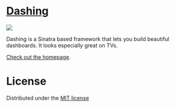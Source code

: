 # [Dashing](http://shopify.github.com/dashing)
![](https://api.travis-ci.org/Shopify/dashing.png)

Dashing is a Sinatra based framework that lets you build beautiful dashboards. It looks especially great on TVs.

[Check out the homepage](http://shopify.github.com/dashing).

# License
Distributed under the [MIT license](https://github.com/Shopify/dashing/blob/master/MIT-LICENSE)
